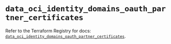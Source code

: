 # `data_oci_identity_domains_oauth_partner_certificates`

Refer to the Terraform Registry for docs: [`data_oci_identity_domains_oauth_partner_certificates`](https://registry.terraform.io/providers/oracle/oci/7.19.0/docs/data-sources/identity_domains_oauth_partner_certificates).
